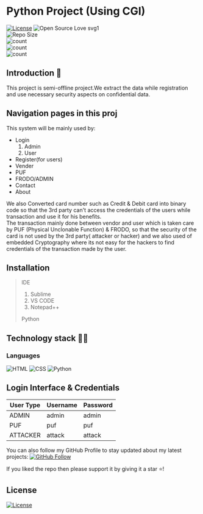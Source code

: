 # Python Project (Using CGI)
[![License](https://img.shields.io/badge/License-Apache%202.0-blue.svg)](https://opensource.org/licenses/Apache-2.0)
![Open Source Love svg1](https://badges.frapsoft.com/os/v1/open-source.svg?v=103)<br>
![Repo Size](https://img.shields.io/github/repo-size/ShravyaRNadig/Python-Project-Credit-Card) <br>
![count](https://img.shields.io/github/languages/count/ShravyaRNadig/Python-Project-Credit-Card) <br>
![count](https://img.shields.io/github/forks/ShravyaRNadig/Python-Project-Credit-Card?style=social) <br>
![count](https://img.shields.io/github/watchers/ShravyaRNadig/Python-Project-Credit-Card?style=social) <br>

## Introduction 🎉
This project is semi-offline project.We extract the data while registration and use necessary security aspects on confidential data.<br> 

## Navigation pages in this proj

<p>This system will be mainly used by:</p>
<ul><li>Login<ol><li>Admin</li><li>User</li></ol></li><li>Register(for users)</li><li>Vender</li><li>PUF</li><li>FRODO/ADMIN<li>Contact</li><li>About</li></ul>

<p>We also Converted card number such as Credit & Debit card into binary code so that the 3rd party can't access the credentials of the users while transaction and use it for his benefits. <br>
The transaction mainly done between vendor and user which is taken care by PUF (Physical Unclonable Function) & FRODO, so that the security of the card is not used by the 3rd party( attacker or hacker) and we also used of embedded Cryptography where its not easy for the hackers to find credentials of the transaction made by the user.</p> 

## Installation
> IDE <p><ol><li>Sublime</li><li>VS CODE</li><li>Notepad++</li></ol>
> Python

 ## Technology stack 💎💎

### Languages
![HTML](https://img.shields.io/badge/Language-HTML-red) 
![CSS](https://img.shields.io/badge/Language-CSS-red) 
![Python](https://img.shields.io/badge/Language-Python-red)

## Login Interface & Credentials

|  User Type   |   Username    |   Password   |
|--------------|---------------|--------------|
|ADMIN         |admin          |admin         |
|PUF           |puf            |puf           |
|ATTACKER      |attack         |attack        |

You can also follow my GitHub Profile to stay updated about my latest projects: [![GitHub Follow](https://img.shields.io/badge/Connect-ShravyaRNadig-blue.svg?logo=Github&longCache=true&style=social&label=Follow)](https://github.com/ShravyaRNadig)

If you liked the repo then please support it by giving it a star ⭐!

## License
[![License](https://img.shields.io/badge/License-Apache%202.0-red.svg)](https://opensource.org/licenses/Apache)
